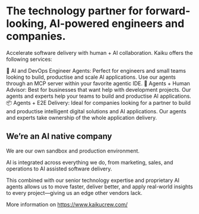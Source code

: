# The technology partner for forward-looking, AI-powered engineers and companies.

Accelerate software delivery with human + AI collaboration. Kaiku offers the following services:

🚀 AI and DevOps Engineer Agents: Perfect for engineers and small teams looking to build, productise and scale AI applications. Use our agents through an MCP server within your favorite agentic IDE.
🧠 Agents + Human Advisor: Best for businesses that want help with development projects. Our agents and experts help your teams to build and productise AI applications.
📦 Agents + E2E Delivery: Ideal for companies looking for a partner to build and productise intelligent digital solutions and AI applications. Our agents and experts take ownership of the whole application delivery.

## We’re an AI native company

We are our own sandbox and production environment.

AI is integrated across everything we do, from marketing, sales, and operations to AI assisted software delivery.

This combined with our senior technology expertise and proprietary AI agents allows us to move faster, deliver better, and apply real-world insights to every project—giving us an edge other vendors lack.

More information on https://www.kaikucrew.com/
